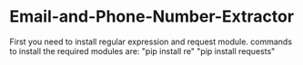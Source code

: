 # Email-and-Phone-Number-Extractor
First you need to install regular expression and request module.
commands to install the required modules are: 
"pip install re"
"pip install requests"
